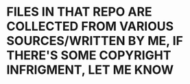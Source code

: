 # FILES IN THAT REPO ARE COLLECTED FROM VARIOUS SOURCES/WRITTEN BY ME, IF THERE'S SOME COPYRIGHT INFRIGMENT, LET ME KNOW #
